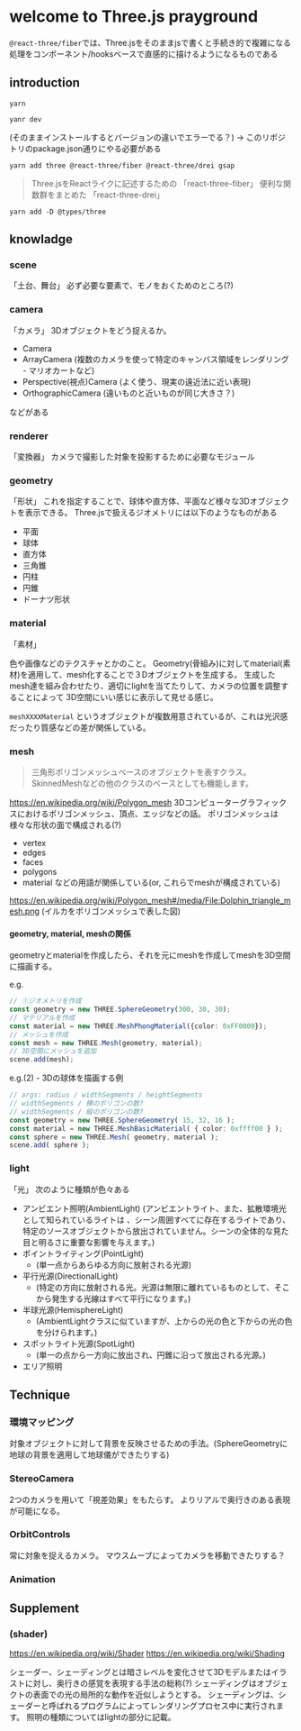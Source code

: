 # welcome to Three.js prayground
`@react-three/fiber`では、Three.jsをそのままjsで書くと手続き的で複雑になる処理をコンポーネント/hooksベースで直感的に描けるようになるものである

## introduction

```
yarn
```

```
yanr dev
```

(そのままインストールするとバージョンの違いでエラーでる？)
→ このリポジトリのpackage.json通りにやる必要がある
```
yarn add three @react-three/fiber @react-three/drei gsap
```

> Three.jsをReactライクに記述するための 「react-three-fiber」 
> 便利な関数群をまとめた 「react-three-drei」

```
yarn add -D @types/three
```

## knowladge

### scene
「土台、舞台」
必ず必要な要素で、モノをおくためのところ(?)

### camera
「カメラ」
3Dオブジェクトをどう捉えるか。

- Camera
- ArrayCamera
(複数のカメラを使って特定のキャンバス領域をレンダリング - マリオカートなど)
- Perspective(視点)Camera
(よく使う、現実の遠近法に近い表現)
- OrthographicCamera
(遠いものと近いものが同じ大きさ？)

などがある

### renderer
「変換器」
カメラで撮影した対象を投影するために必要なモジュール

### geometry
「形状」
これを指定することで、球体や直方体、平面など様々な3Dオブジェクトを表示できる。
Three.jsで扱えるジオメトリには以下のようなものがある
- 平面
- 球体
- 直方体
- 三角錐
- 円柱
- 円錐
- ドーナツ形状

### material
「素材」

色や画像などのテクスチャとかのこと。
Geometry(骨組み)に対してmaterial(素材)を適用して、mesh化することで３Dオブジェクトを生成する。
生成したmesh達を組み合わせたり、適切にlightを当てたりして、カメラの位置を調整することによって
3D空間にいい感じに表示して見せる感じ。

`meshXXXXMaterial` というオブジェクトが複数用意されているが、これは光沢感だったり質感などの差が関係している。

### mesh
> 三角形ポリゴンメッシュベースのオブジェクトを表すクラス。SkinnedMeshなどの他のクラスのベースとしても機能します。

https://en.wikipedia.org/wiki/Polygon_mesh
3Dコンピューターグラフィックスにおけるポリゴンメッシュ、頂点、エッジなどの話。
ポリゴンメッシュは様々な形状の面で構成される(?)

- vertex
- edges
- faces
- polygons
- material
などの用語が関係している(or, これらでmeshが構成されている)

https://en.wikipedia.org/wiki/Polygon_mesh#/media/File:Dolphin_triangle_mesh.png
(イルカをポリゴンメッシュで表した図)

#### geometry, material, meshの関係

geometryとmaterialを作成したら、それを元にmeshを作成してmeshを3D空間に描画する。

e.g.
```ts
// ①ジオメトリを作成
const geometry = new THREE.SphereGeometry(300, 30, 30);
// マテリアルを作成
const material = new THREE.MeshPhongMaterial({color: 0xFF0000});
// メッシュを作成
const mesh = new THREE.Mesh(geometry, material);
// 3D空間にメッシュを追加
scene.add(mesh);
```

e.g.(2) - 3Dの球体を描画する例
```ts
// args: radius / widthSegments / heightSegments
// widthSegments / 横のポリゴンの数? 
// widthSegments / 縦のポリゴンの数?
const geometry = new THREE.SphereGeometry( 15, 32, 16 );
const material = new THREE.MeshBasicMaterial( { color: 0xffff00 } );
const sphere = new THREE.Mesh( geometry, material );
scene.add( sphere );
```

### light
「光」
次のように種類が色々ある

- アンビエント照明(AmbientLight)
  (アンビエントライト、また、拡散環境光として知られているライトは 、シーン周囲すべてに存在するライトであり、特定のソースオブジェクトから放出されていません。シーンの全体的な見た目と明るさに重要な影響を与えます。)
- ポイントライティング(PointLight)
  - (単一点からあらゆる方向に放射される光源)
- 平行光源(DirectionalLight)
  - (特定の方向に放射される光。光源は無限に離れているものとして、そこから発生する光線はすべて平行になります。)
- 半球光源(HemisphereLight)
  - (AmbientLightクラスに似ていますが、上からの光の色と下からの光の色を分けられます。)
- スポットライト光源(SpotLight)
  - (単一の点から一方向に放出され、円錐に沿って放出される光源。)
- エリア照明

## Technique

### 環境マッピング
対象オブジェクトに対して背景を反映させるための手法。(SphereGeometryに地球の背景を適用して地球儀ができたりする)

### StereoCamera
2つのカメラを用いて「視差効果」をもたらす。
よりリアルで奥行きのある表現が可能になる。　

### OrbitControls
常に対象を捉えるカメラ。
マウスムーブによってカメラを移動できたりする？

### Animation

## Supplement

### (shader)
https://en.wikipedia.org/wiki/Shader
https://en.wikipedia.org/wiki/Shading

シェーダー、シェーディングとは暗さレベルを変化させて3Dモデルまたはイラストに対し、奥行きの感覚を表現する手法の総称(?)
シェーディングはオブジェクトの表面での光の局所的な動作を近似しようとする。
シェーディングは、シェーダーと呼ばれるプログラムによってレンダリングプロセス中に実行されます。
照明の種類についてはlightの部分に記載。